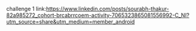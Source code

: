 challenge 1 link:https://www.linkedin.com/posts/sourabh-thakur-82a985272_cohort-brcabrrcoem-activity-7065323865081556992-C_NI?utm_source=share&utm_medium=member_android
